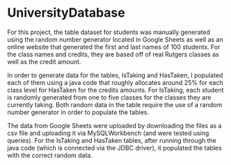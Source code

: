 # UniversityDatabase

For this project, the table dataset for students was manually generated using the random number generator located in Google Sheets as well as an online website that generated the first and last names of 100 students. For the class names and credits, they are based off of real Rutgers classes as well as the credit amount.

In order to generate data for the tables, IsTaking and HasTaken, I populated each of them using a java code that roughly allocates around 25% for each class level for HasTaken for the credits amounts. For IsTaking, each student is randomly generated from one to five classes for the classes they are currently taking. Both random data in the table require the use of a random number generator in order to populate the tables.

The data from Google Sheets were uploaded by downloading the files as a csv file and uploading it via MySQLWorkbench (and were tested using queries). For the IsTaking and HasTaken tables, after running through the java code (which is connected via the JDBC driver), it populated the tables with the correct random data.
